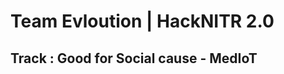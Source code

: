 # **Team Evloution | HackNITR 2.0**
[](evolution-hacknitr/ClipartKey_2434520.png)
## Track : Good for Social cause - MedIoT
